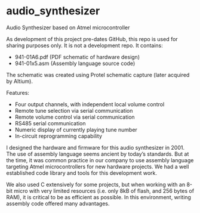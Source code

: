 # audio_synthesizer
Audio Synthesizer based on Atmel microcontroller

As development of this project pre-dates GitHub, this repo is used for sharing purposes only. It is not a development repo. It contains:

- 941-01A6.pdf (PDF schematic of hardware design)
- 941-01x5.asm (Assembly language source code)

The schematic was created using Protel schematic capture (later acquired by Altium). 

Features:
- Four output channels, with independent local volume control
- Remote tune selection via serial communication
- Remote volume control via serial communication
- RS485 serial communication
- Numeric display of currently playing tune number
- In-circuit reprogramming capability


I designed the hardware and firmware for this audio synthesizer in 2001. The use of assembly language seems ancient by today’s standards. But at the time, it was common practice in our company to use assembly language targeting Atmel microcontrollers for new hardware projects. We had a well established code library and tools for this development work.

We also used C extensively for some projects, but when working with an 8-bit micro with very limited resources (i.e. only 8kB of flash, and 256 bytes of RAM), it is critical to be as efficient as possible. In this environment, writing assembly code offered many advantages.

